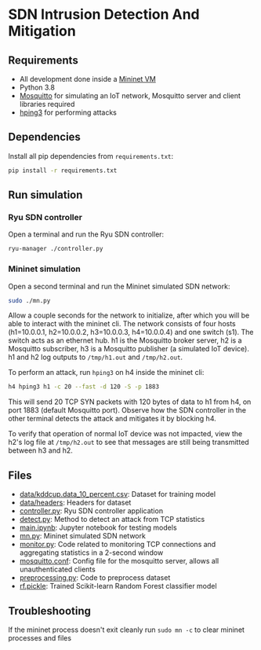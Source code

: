 # SDN Intrusion Detection And Mitigation

## Requirements

- All development done inside
  a [Mininet VM](http://mininet.org/download/#option-1-mininet-vm-installation-easy-recommended)
- Python 3.8
- [Mosquitto](https://mosquitto.org/) for simulating an IoT network, Mosquitto server and client libraries required
- [hping3](https://www.kali.org/tools/hping3/) for performing attacks

## Dependencies

Install all pip dependencies from `requirements.txt`:

```bash
pip install -r requirements.txt
```

## Run simulation

### Ryu SDN controller

Open a terminal and run the Ryu SDN controller:

```bash
ryu-manager ./controller.py
```

### Mininet simulation

Open a second terminal and run the Mininet simulated SDN network:

```bash
sudo ./mn.py
```

Allow a couple seconds for the network to initialize, after which you will be able to interact with the mininet cli. The
network consists of four hosts (h1=10.0.0.1, h2=10.0.0.2, h3=10.0.0.3, h4=10.0.0.4) and one switch (s1). The switch acts
as an ethernet hub. h1 is the Mosquitto broker server, h2 is a Mosquitto subscriber, h3 is a Mosquitto publisher (a
simulated IoT device). h1 and h2 log outputs to `/tmp/h1.out` and `/tmp/h2.out`.

To perform an attack, run `hping3` on h4 inside the mininet cli:

```bash
h4 hping3 h1 -c 20 --fast -d 120 -S -p 1883
```

This will send 20 TCP SYN packets with 120 bytes of data to h1 from h4, on port 1883 (default Mosquitto port). Observe
how the SDN controller in the other terminal detects the attack and mitigates it by blocking h4.

To verify that operation of normal IoT device was not impacted, view the h2's log file at `/tmp/h2.out` to see that
messages are still being transmitted between h3 and h2.

## Files

- [data/kddcup.data_10_percent.csv](data/kddcup.data_10_percent.csv): Dataset for training model
- [data/headers](data/headers): Headers for dataset
- [controller.py](controller.py): Ryu SDN controller application
- [detect.py](detect.py): Method to detect an attack from TCP statistics
- [main.ipynb](main.ipynb): Jupyter notebook for testing models
- [mn.py](mn.py): Mininet simulated SDN network
- [monitor.py](monitor.py): Code related to monitoring TCP connections and aggregating statistics in a 2-second window
- [mosquitto.conf](mosquitto.conf): Config file for the mosquitto server, allows all unauthenticated clients
- [preprocessing.py](preprocessing.py): Code to preprocess dataset
- [rf.pickle](rf.pickle): Trained Scikit-learn Random Forest classifier model

## Troubleshooting

If the mininet process doesn't exit cleanly run `sudo mn -c` to clear mininet processes and files
